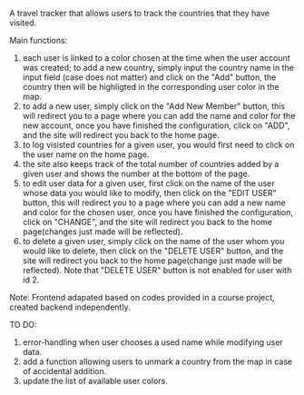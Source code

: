 A travel tracker that allows users to track the countries that they have visited.

Main functions:
1. each user is linked to a color chosen at the time when the user account was created; to add a new country, simply input the country name in the input field (case does not matter) and click on the "Add" button, the country then will be highligted in the corresponding user color in the map.
2. to add a new user, simply click on the "Add New Member" button, this will redirect you to a page where you can add the name and color for the new account, once you have finished the configuration, click on "ADD", and the site will redirect you back to the home page.
3. to log visisted countries for a given user, you would first need to click on the user name on the home page.
4. the site also keeps track of the total number of countries added by a given user and shows the number at the bottom of the page.
5. to edit user data for a given user, first click on the name of the user whose data you would like to modify, then click on the "EDIT USER" button, this will redirect you to a page where you can add a new name and color for the chosen user, once you have finished the configuration, click on "CHANGE", and the site will redirect you back to the home page(changes just made will be reflected).
6. to delete a given user, simply click on the name of the user whom you would like to delete, then click on the "DELETE USER" button, and the site will redirect you back to the home page(change just made will be reflected). Note that "DELETE USER" button is not enabled for user with id 2.

Note: Frontend adapated based on codes provided in a course project, created backend independently.

TO DO:
1. error-handling when user chooses a used name while modifying user data.
2. add a function allowing users to unmark a country from the map in case of accidental addition.
3. update the list of available user colors.
